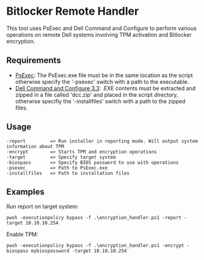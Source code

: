 # Bitlocker Remote Handler
This tool uses PsExec and Dell Command and Configure to perform various operations on remote Dell systems involving TPM activation and Bitlocker encryption.

## Requirements

- [PsExec](https://docs.microsoft.com/en-us/sysinternals/downloads/psexec): The PsExec.exe file must be in the same location as the script otherwise specify the '-psexec' switch with a path to the executable.
- [Dell Command and Configure 3.3](https://www.dell.com/support/driver/en-us/DriversDetails?driverId=FVGF9): .EXE contents must be extracted and zipped in a file called 'dcc.zip' and placed in the script directory, otherwise specifiy the '-installfiles' switch with a path to the zipped files.

## Usage

```
-report         => Run installer in reporting mode. Will output system information about TPM
-encrypt        => Starts TPM and encryption operations
-target         => Specify target system
-biospass       => Specify BIOS password to use with operations
-psexec         => Path to PsExec.exe
-installfiles   => Path to installation files
```

## Examples

Run report on target system:
```
pwsh -executionpolicy bypass -f .\encryption_handler.ps1 -report -target 10.10.10.254
```
Enable TPM:
```
pwsh -executionpolicy bypass -f .\encryption_handler.ps1 -encrypt -biospass mybiospassword -target 10.10.10.254
```
